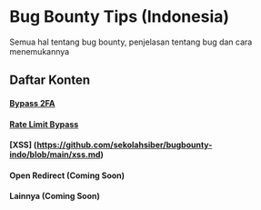 # Bug Bounty Tips (Indonesia)
Semua hal tentang bug bounty, penjelasan tentang bug dan cara menemukannya

## Daftar Konten 

#### [Bypass 2FA](https://github.com/sekolahsiber/bugbounty-indo/blob/main/bypass-2FA.md)
#### [Rate Limit Bypass](https://github.com/sekolahsiber/bugbounty-indo/blob/main/rate-limit-bypass.md)
#### [XSS] (https://github.com/sekolahsiber/bugbounty-indo/blob/main/xss.md)
#### Open Redirect **(Coming Soon)**
#### Lainnya **(Coming Soon)**




